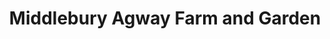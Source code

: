 ---
title: "Middlebury Agway Farm and Garden"
url: /middlebury/middlebury-agway-farm-and-garden/
shop: garden centre
---